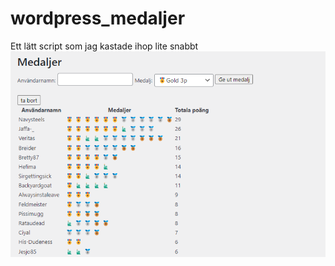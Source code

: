 # wordpress_medaljer
Ett lätt script som jag kastade ihop lite snabbt
![Screenshot](https://raw.githubusercontent.com/henrikhjelmse/wordpress_medaljer/main/Screenshot.png)
